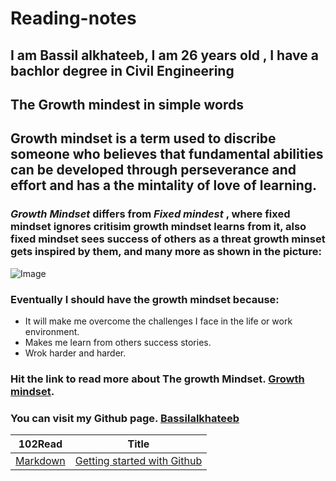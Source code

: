 # Reading-notes
## I am Bassil alkhateeb, I am 26 years old , I have a bachlor degree in Civil Engineering
## The Growth mindest in simple words
## Growth mindset is a term used to discribe someone who believes that fundamental abilities can be developed through perseverance and effort and has a the mintality of love of learning.
### *Growth Mindset* differs from *Fixed mindest* , where fixed mindset ignores critisim growth mindset learns from it, also fixed mindset sees success of others as a threat growth minset gets inspired by them, and many more as shown in the picture:
![Image](https://3kllhk1ibq34qk6sp3bhtox1-wpengine.netdna-ssl.com/wp-content/uploads/NewGrowthMindset2.png)

### Eventually I should have the growth mindset because: 
- It will make me overcome the challenges I face in the life or work environment. 
- Makes me learn from others success stories.
- Wrok harder and harder.
### Hit the link to read more about The growth Mindset. [Growth mindset](https://www.atlassian.com/blog/inside-atlassian/growth-mindset).
### You can visit my Github page. [Bassilalkhateeb](https://github.com/Bassilalkhateeb)
| 102Read |   Title    |
| ------- | ---------- |
| [Markdown](https://bassilalkhateeb.github.io/Markdown/) | [Getting started with Github](https://bassilalkhateeb.github.io/Gitintro/.) |
